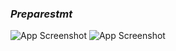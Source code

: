 ### *Preparestmt*

![App Screenshot](https://github.com/AnuragDarji/Java/assets/127482974/718915d3-aaf3-4f38-82b1-e2d81b24ca4e)
![App Screenshot](https://github.com/AnuragDarji/Java/assets/127482974/e3120b93-5644-4276-9854-514a8e63374e)

